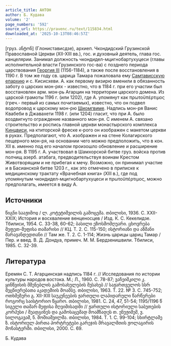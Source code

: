 ```yaml
---
article_title: АНТОН
author: Б. Кудава
volume: '2'
page_numbers: '592'
source_url: https://pravenc.ru/text/115834.html
downloaded_at: '2025-10-13T08:46:57Z'
---
```


[груз. ანტონ] (Глонистависдзе), архиеп. Чкондидский Грузинской Православной Церкви (XII-XIII вв.), гос. и духовный деятель, глава гос. канцелярии. Занимал должность чкондидел-мцигнобартухуцеси (главы исполнительной власти Грузинского гос-ва) с позднего периода царствования [Георгия III](<https://pravenc.ru/text/Георгий III.html>) (1156-1184), а также после восстановления в 1190 г. В том же году св. царица Тамара пожаловала ему [Самтависскую епархию](<https://pravenc.ru/text/Самтависскую епархию.html>) и с. Кисисхеви. А. как первому визирю вменили в обязанность заботу о царских мон-рях - известно, что в 1184 г. при его участии был восстановлен арм. мон-рь Агарцин на территории царского домена. Из царской грамоты 1196 г. (или 1202), где А. упомянут как πρωτοϋπέρτιμος 
(греч.- первый из самых почитаемых), 
известно, что он подвел водопровод к царскому мон-рю [Шиомгвиме](https://pravenc.ru/text/Шиомгвиме.html). Надпись мон-ря Ванис Квабеби в Джавахети 1198 г. (или 1204) гласит, что при А. было воздвигнуто ограждение названного мон-ря. С именем А. связано строительство и роспись главной церкви монастырского комплекса [Кинцвиси](https://pravenc.ru/text/Кинцвиси.html), на ктиторской фреске к-рого он изображен с макетом церкви в руках. Предполагают, что А. изображен и на стене Колагирского пещерного мон-ря, на основании чего можно предположить, что в кон. XII в. именно под его началом произошло обновление и расширение мон-ря. В 1195 г. А. участвовал в Шамхорской битве груз. войска против полчищ азерб. атабага, предводительствуя воинам Крестом Животворящим и не прибегая к мечу. Возможно, он принимал участие и в Басианской битве 1203 г., как это отмечено в приписке к медицинскому трактату «Врачебная книга» (XIII в.), где под упомянутым чкондидел-мцигнобартухуцеси и πρωτοϋπέρτιμος, можно предполагать, имеется в виду А.

## Источники

წიგნი სააჟიმოჲ / ლ. კოტეტიშვილის გამოცემა. თბილისი, 1936. С. XXII-XXIX; История и восхваление венценосцев / Изд. К. С. Кекелидзе. Тбилиси, 1954. С. 33-38, 60-62; ბასილი ეზოსმომღუარი. ცხოვრება მეფეთ-მეფისა თამარისი // КЦ. Т. 2. С. 115-150; ისტორიანი და აზმანი შარავანდედთანი // Там же. Т. 2. С. 1-114; Жизнь царицы цариц Тамар / Пер. и введ. В. Д. Дондуа, примеч. М. М. Бердзенишвили. Тбилиси, 1985. С. 32-39.

## Литература

Еремян С. Т. Агарцинская надпись 1184 г. // Исследования по истории культуры народов востока. М.; Л., 1960. С. 78-87; ვაჩეიშკილი კ. ყინწვისის მშენებლის გამოსახულების შესახებ // საჟართველოს სსრ მეცნიერებათა აკადემიის მოამბე. თბილისი, 1963. Т. 22. № 3. С. 745-752; ოთხმეზური გ. XII-XIII საუკუნეების ჟართული ლაპიდარული წარწერები როგორც საისტორიო წყარო. თბილისი, 1981. С. 24, 47, 51-54; 1195/1196 წ სიგელი თამარ მეფისა მღვიმისადმი // ჟართული ისტორიული საბუთების კორპუსი / შეადგინეს და გამოსაცემად მოამზადეს თ. ენუჟიმემ, ვ. სილოგავამ, ნ. შოშიაშვილმა. თბილისი, 1984. Т. 1. С. 99-104; სხირტლამე ზ. ისტორიულ პირთა პორტრეტები გარეჯის მრავალმთის ჟოლაგირის მონასტერში. თბილისი, 2000. С. 69.

Б. Кудава
